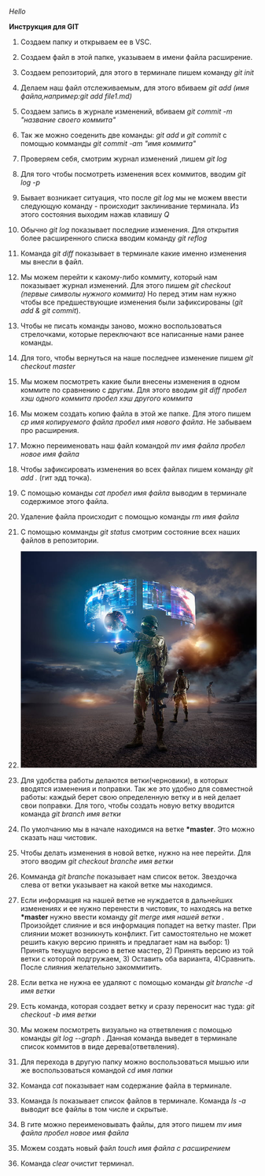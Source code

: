 
*Hello*

**Инструкция для GIT**

1. Создаем папку и открываем ее в VSC.

2. Создаем файл в этой папке, указываем в имени файла расширение.

3. Создаем репозиторий, для этого в терминале пишем команду *git init*

4. Делаем наш файл отслеживаемым, для этого вбиваем *git add (имя файла,например:git add  file1.md)*

5. Создаем запись в журнале изменений, вбиваем *git commit -m "название своего коммита"*

6. Так же можно соеденить две команды: *git add* и *git commit* с помощью комманды *git commit -am "имя коммита"*

7. Проверяем себя, смотрим журнал изменений ,пишем *git log*

8. Для того чтобы посмотреть изменения всех коммитов, вводим *git log -p*

9. Бывает возникает ситуация, что после *git log* мы не можем ввести следующую команду - происходит заклинивание терминала. Из этого состояния выходим нажав клавишу *Q*

10. Обычно *git log* показывает последние изменения. Для открытия более расширенного списка вводим команду *git reflog*

11. Команда *git diff* показывает в терминале какие именно изменения мы внесли в файл.

12. Мы можем перейти к какому-либо коммиту, который нам показывает журнал изменений. Для этого пишем *git checkout (первые символы нужного коммита)* Но перед этим нам нужно чтобы все предшествующие изменения были зафиксированы (*git add & git commit*).

13. Чтобы не писать команды заново, можно воспользоваться стрелочками, которые переключают все написанные нами ранее команды.

14. Для того, чтобы вернуться на наше последнее изменение пишем *git checkout master*

15. Мы можем посмотреть какие были внесены изменения в одном коммите по сравнению с другим. Для этого вводим *git diff пробел хэш одного коммита пробел хэш другого коммита*

16. Мы можем создать копию файла в этой же папке. Для этого пишем *cp имя копируемого файла пробел имя нового файла*. Не забываем про расширения.

17. Можно переименовать наш файл командой *mv имя файла пробел новое имя файла*

18. Чтобы зафиксировать изменения во всех файлах пишем команду *git add .* (гит эдд точка).

19. С помощью команды *cat пробел имя файла* выводим в терминале содержимое этого файла.

20. Удаление файла происходит с помощью команды *rm имя файла*

21. С помощью комманды *git status* смотрим состояние всех наших файлов в репозитории.

22. ![VR осуществит все ваши мечты](sold.jpg)

23. Для удобства работы делаются ветки(черновики), в которых вводятся изменения и поправки. Так же это удобно для совместной работы: каждый берет свою определенную ветку и в ней делает свои поправки. Для того, чтобы создать новую ветку вводится команда *git branch имя ветки*

24. По умолчанию мы в начале находимся на ветке __*master__. Это можно сказать наш чистовик.

25. Чтобы делать изменения в новой ветке, нужно на нее перейти. Для этого вводим *git checkout branche имя ветки*

26. Комманда *git branche* показывает нам список веток. Звездочка слева от ветки указывает на какой ветке мы находимся.

27. Если информация на нашей ветке не нуждается в дальнейших изменениях и ее нужно перенести в чистовик, то находясь на ветке __*master__ нужно ввести команду *git merge имя нашей ветки* . Произойдет слияние и вся информация попадет на ветку master. При слиянии может возникнуть конфликт. Гит самостоятельно не может решить какую версию принять и предлагает нам на выбор: 1) Принять текущую версию в ветке мастер, 2) Принять версию из той ветки с которой подгружаем, 3) Оставить оба варианта, 4)Сравнить.
После слияния желательно закоммитить.

28. Если ветка не нужна ее удаляют с помощью команды *git branche -d имя ветки*

29. Есть команда, которая создает ветку и сразу переносит нас туда: *git checkout -b имя ветки* 

30. Мы можем посмотреть визуально на ответвления с помощью команды *git log --graph* . Данная команда выведет в терминале список коммитов в виде дерева(ответвления).

31. Для перехода в другую папку можно воспользоваться мышью или же воспользоваться командой *cd имя папки*

32. Команда *cat* показывает нам содержание файла в терминале.

33. Команда *ls* показывает список файлов в терминале. Команда *ls -a* выводит все файлы в том числе и скрытые.

34. В гите можно переименовывать файлы, для этого пишем *mv имя файла пробел новое имя файла*

35. Можем создать новый файл *touch имя файла с расширением*

36. Команда *clear* очистит терминал.

